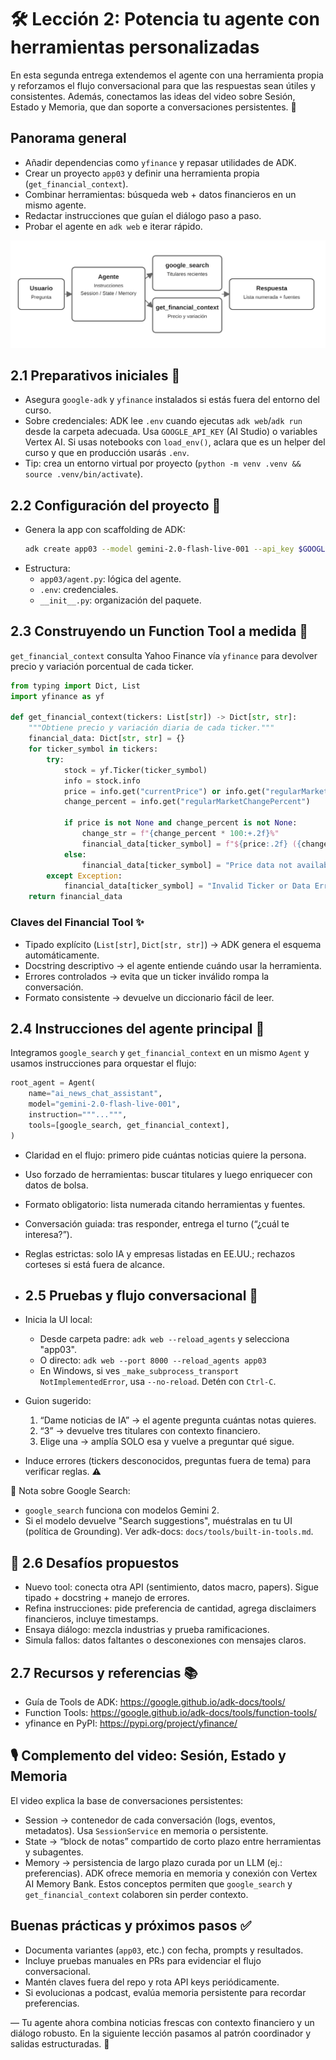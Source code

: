 # 🛠️ Lección 2: Potencia tu agente con herramientas personalizadas

En esta segunda entrega extendemos el agente con una herramienta propia y reforzamos el flujo conversacional para que las respuestas sean útiles y consistentes. Además, conectamos las ideas del video sobre Sesión, Estado y Memoria, que dan soporte a conversaciones persistentes. 🙌

## Panorama general
- Añadir dependencias como `yfinance` y repasar utilidades de ADK.
- Crear un proyecto `app03` y definir una herramienta propia (`get_financial_context`).
- Combinar herramientas: búsqueda web + datos financieros en un mismo agente.
- Redactar instrucciones que guían el diálogo paso a paso.
- Probar el agente en `adk web` e iterar rápido.

![Flujo del agente: herramientas + estado](./images/lesson2_flow.svg)

## 2.1 Preparativos iniciales 🔧
- Asegura `google-adk` y `yfinance` instalados si estás fuera del entorno del curso.
- Sobre credenciales: ADK lee `.env` cuando ejecutas `adk web`/`adk run` desde la carpeta adecuada. Usa `GOOGLE_API_KEY` (AI Studio) o variables Vertex AI. Si usas notebooks con `load_env()`, aclara que es un helper del curso y que en producción usarás `.env`.
- Tip: crea un entorno virtual por proyecto (`python -m venv .venv && source .venv/bin/activate`).

## 2.2 Configuración del proyecto 🚀
- Genera la app con scaffolding de ADK:
  ```bash
  adk create app03 --model gemini-2.0-flash-live-001 --api_key $GOOGLE_API_KEY
  ```
- Estructura:
  - `app03/agent.py`: lógica del agente.
  - `.env`: credenciales.
  - `__init__.py`: organización del paquete.

## 2.3 Construyendo un Function Tool a medida 💼
`get_financial_context` consulta Yahoo Finance vía `yfinance` para devolver precio y variación porcentual de cada ticker.

```python
from typing import Dict, List
import yfinance as yf

def get_financial_context(tickers: List[str]) -> Dict[str, str]:
    """Obtiene precio y variación diaria de cada ticker."""
    financial_data: Dict[str, str] = {}
    for ticker_symbol in tickers:
        try:
            stock = yf.Ticker(ticker_symbol)
            info = stock.info
            price = info.get("currentPrice") or info.get("regularMarketPrice")
            change_percent = info.get("regularMarketChangePercent")

            if price is not None and change_percent is not None:
                change_str = f"{change_percent * 100:+.2f}%"
                financial_data[ticker_symbol] = f"${price:.2f} ({change_str})"
            else:
                financial_data[ticker_symbol] = "Price data not available."
        except Exception:
            financial_data[ticker_symbol] = "Invalid Ticker or Data Error"
    return financial_data
```

### Claves del Financial Tool ✨
- Tipado explícito (`List[str]`, `Dict[str, str]`) → ADK genera el esquema automáticamente.
- Docstring descriptivo → el agente entiende cuándo usar la herramienta.
- Errores controlados → evita que un ticker inválido rompa la conversación.
- Formato consistente → devuelve un diccionario fácil de leer.

## 2.4 Instrucciones del agente principal 🧠
Integramos `google_search` y `get_financial_context` en un mismo `Agent` y usamos instrucciones para orquestar el flujo:

```python
root_agent = Agent(
    name="ai_news_chat_assistant",
    model="gemini-2.0-flash-live-001",
    instruction="""...""",
    tools=[google_search, get_financial_context],
)
```

- Claridad en el flujo: primero pide cuántas noticias quiere la persona.
- Uso forzado de herramientas: buscar titulares y luego enriquecer con datos de bolsa.
- Formato obligatorio: lista numerada citando herramientas y fuentes.
- Conversación guiada: tras responder, entrega el turno (“¿cuál te interesa?”).
- Reglas estrictas: solo IA y empresas listadas en EE.UU.; rechazos corteses si está fuera de alcance.

- ## 2.5 Pruebas y flujo conversacional 🔁
- Inicia la UI local:
  - Desde carpeta padre: `adk web --reload_agents` y selecciona "app03".
  - O directo: `adk web --port 8000 --reload_agents app03`
  - En Windows, si ves `_make_subprocess_transport NotImplementedError`, usa `--no-reload`. Detén con `Ctrl-C`.
- Guion sugerido:
  1) “Dame noticias de IA” → el agente pregunta cuántas notas quieres.
  2) “3” → devuelve tres titulares con contexto financiero.
  3) Elige una → amplía SOLO esa y vuelve a preguntar qué sigue.
- Induce errores (tickers desconocidos, preguntas fuera de tema) para verificar reglas. ⚠️

📌 Nota sobre Google Search:
- `google_search` funciona con modelos Gemini 2.
- Si el modelo devuelve "Search suggestions", muéstralas en tu UI (política de Grounding). Ver adk-docs: `docs/tools/built-in-tools.md`.

## 🎯 2.6 Desafíos propuestos
- Nuevo tool: conecta otra API (sentimiento, datos macro, papers). Sigue tipado + docstring + manejo de errores.
- Refina instrucciones: pide preferencia de cantidad, agrega disclaimers financieros, incluye timestamps.
- Ensaya diálogo: mezcla industrias y prueba ramificaciones.
- Simula fallos: datos faltantes o desconexiones con mensajes claros.

## 2.7 Recursos y referencias 📚
- Guía de Tools de ADK: https://google.github.io/adk-docs/tools/
- Function Tools: https://google.github.io/adk-docs/tools/function-tools/
- yfinance en PyPI: https://pypi.org/project/yfinance/

## 🎙️ Complemento del video: Sesión, Estado y Memoria
El video explica la base de conversaciones persistentes:
- Session → contenedor de cada conversación (logs, eventos, metadatos). Usa `SessionService` en memoria o persistente.
- State → “block de notas” compartido de corto plazo entre herramientas y subagentes.
- Memory → persistencia de largo plazo curada por un LLM (ej.: preferencias). ADK ofrece memoria en memoria y conexión con Vertex AI Memory Bank.
Estos conceptos permiten que `google_search` y `get_financial_context` colaboren sin perder contexto.

## Buenas prácticas y próximos pasos ✅
- Documenta variantes (`app03`, etc.) con fecha, prompts y resultados.
- Incluye pruebas manuales en PRs para evidenciar el flujo conversacional.
- Mantén claves fuera del repo y rota API keys periódicamente.
- Si evolucionas a podcast, evalúa memoria persistente para recordar preferencias.

—
Tu agente ahora combina noticias frescas con contexto financiero y un diálogo robusto. En la siguiente lección pasamos al patrón coordinador y salidas estructuradas. 🚀
